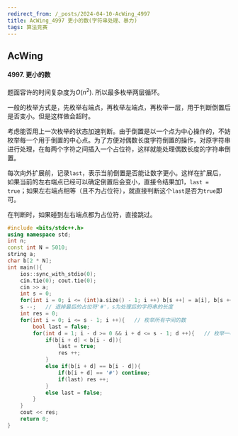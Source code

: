 ```yaml
---
redirect_from: /_posts/2024-04-10-AcWing_4997
title: AcWing_4997 更小的数(字符串处理、暴力)
tags: 算法竞赛
---
```


## AcWing

#### 4997. 更小的数

题面容许的时间复杂度为$O(n^2)$. 所以最多枚举两层循环。

一般的枚举方式是，先枚举右端点，再枚举左端点，再枚举一层，用于判断倒置后是否变小。但是这样做会超时。

考虑能否用上一次枚举的状态加速判断。由于倒置是以一个点为中心操作的，不妨枚举每一个用于倒置的中心点。为了方便对偶数长度字符倒置的操作，对原字符串进行处理，在每两个字符之间插入一个占位符，这样就能处理偶数长度的字符串倒置。

每次向外扩展前，记录`last`，表示当前倒置是否能让数字更小。这样在扩展后，如果当前的左右端点已经可以确定倒置后会变小，直接令结果加1，`last = true`；如果左右端点相等（且不为占位符），就直接判断这个`last`是否为`true`即可。

在判断时，如果碰到左右端点都为占位符，直接跳过。

```cpp
#include <bits/stdc++.h>
using namespace std;
int n;
const int N = 5010;
string a;
char b[2 * N];
int main(){
    ios::sync_with_stdio(0);
    cin.tie(0); cout.tie(0);
    cin >> a;
    int s = 0;
    for(int i = 0; i <= (int)a.size() - 1; i ++) b[s ++] = a[i], b[s ++] = '#';
    s --;   // 退掉最后的占位符'#'，s为处理后的字符串的长度
    int res = 0;
    for(int i = 0; i <= s - 1; i ++){   // 枚举所有中间的数
        bool last = false;
        for(int d = 1; i - d >= 0 && i + d <= s - 1; d ++){   // 枚举一半区间的长度
            if(b[i + d] < b[i - d]){
                last = true;
                res ++;
            }
            else if(b[i + d] == b[i - d]){
                if(b[i + d] == '#') continue;
                if(last) res ++;
            }
            else last = false;
        }
    }
    cout << res;
    return 0;
}
```
